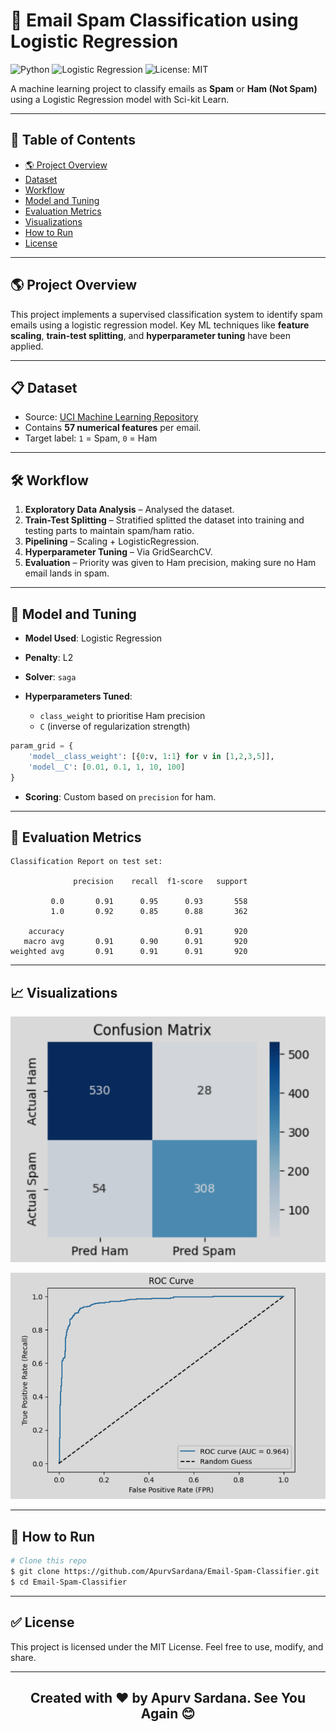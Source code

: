 # 📧 Email Spam Classification using Logistic Regression

![Python](https://img.shields.io/badge/Python-3.10-blue?logo=python)
![Logistic Regression](https://img.shields.io/badge/Model-Logistic%20Regression-brightgreen)
![License: MIT](https://img.shields.io/badge/License-MIT-yellow.svg)

A machine learning project to classify emails as **Spam** or **Ham (Not Spam)** using a Logistic Regression model with Sci-kit Learn.

---

## 📅 Table of Contents

* [🌎 Project Overview](#project-overview)
* [Dataset](#dataset)
* [Workflow](#workflow)
* [Model and Tuning](#model-and-tuning)
* [Evaluation Metrics](#evaluation-metrics)
* [Visualizations](#visualizations)
* [How to Run](#how-to-run)
* [License](#license)

---

## 🌎 Project Overview

This project implements a supervised classification system to identify spam emails using a logistic regression model. Key ML techniques like **feature scaling**, **train-test splitting**, and **hyperparameter tuning** have been applied.

---

## 📋 Dataset

* Source: [UCI Machine Learning Repository](https://archive.ics.uci.edu/ml/datasets/spambase)
* Contains **57 numerical features** per email.
* Target label: `1` = Spam, `0` = Ham

---

## 🛠️ Workflow

1. **Exploratory Data Analysis** – Analysed the dataset.
2. **Train-Test Splitting** – Stratified splitted the dataset into training and testing parts to maintain spam/ham ratio.
3. **Pipelining** – Scaling + LogisticRegression.
4. **Hyperparameter Tuning** – Via GridSearchCV.
5. **Evaluation** – Priority was given to Ham precision, making sure no Ham email lands in spam.

---

## 🧠 Model and Tuning

* **Model Used**: Logistic Regression
* **Penalty**: L2 
* **Solver**: `saga`
* **Hyperparameters Tuned**:

  * `class_weight` to prioritise Ham precision
  * `C` (inverse of regularization strength)

```python
param_grid = {
    'model__class_weight': [{0:v, 1:1} for v in [1,2,3,5]],
    'model__C': [0.01, 0.1, 1, 10, 100]
}
```

* **Scoring**: Custom based on `precision` for ham.

---

## 🎯 Evaluation Metrics

```text
Classification Report on test set:

              precision    recall  f1-score   support

         0.0       0.91      0.95      0.93       558
         1.0       0.92      0.85      0.88       362

    accuracy                           0.91       920
   macro avg       0.91      0.90      0.91       920
weighted avg       0.91      0.91      0.91       920
```

---

## 📈 Visualizations

![Confusion Matrix](images/Confusion%20Matrix.png)


![ROC Curve](images/ROC%20Curve.png)

---

## 🍿 How to Run

```bash
# Clone this repo
$ git clone https://github.com/ApurvSardana/Email-Spam-Classifier.git
$ cd Email-Spam-Classifier

```

---

## ✅ License

This project is licensed under the MIT License. Feel free to use, modify, and share.

---

<h2 align="center">Created with ❤️ by Apurv Sardana. See You Again 😊</h2>

